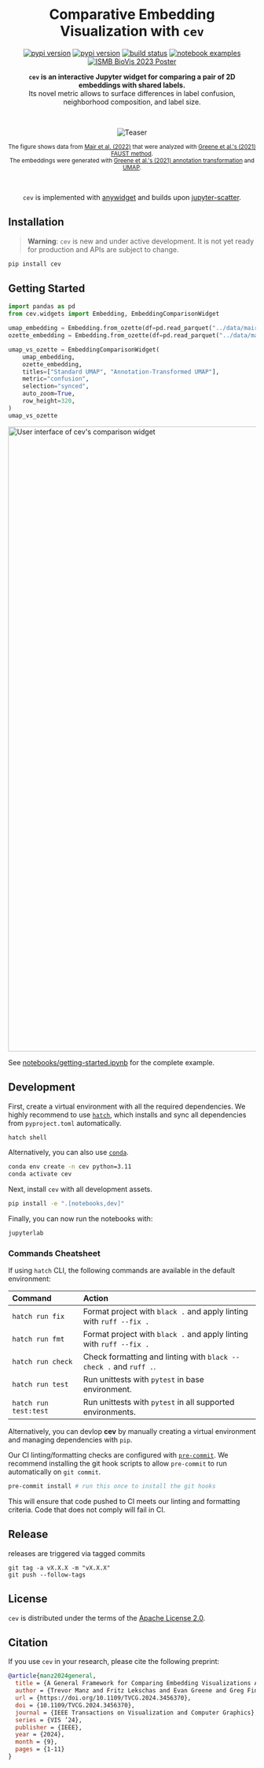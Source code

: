 <h1 align="center">
  Comparative Embedding Visualization with <code>cev</code>
</h1>


<div align="center">
  
  [![pypi version](https://img.shields.io/badge/ozette-technologies-ozette.svg?color=0072E1&labelColor=0B1117&style=flat-square)](https://ozette.com/)
  [![pypi version](https://img.shields.io/pypi/v/cev.svg?color=0072E1&labelColor=0B1117&style=flat-square)](https://pypi.org/project/cev/)
  [![build status](https://img.shields.io/github/actions/workflow/status/OzetteTech/comparative-embedding-visualization/ci.yml?branch=main&color=0072E1&labelColor=0B1117&style=flat-square)](https://github.com/OzetteTech/comparative-embedding-visualization/actions?query=workflow%3ARelease)
  [![notebook examples](https://img.shields.io/badge/notebook-examples-0072E1.svg?labelColor=0B1117&style=flat-square)](notebooks)
  [![ISMB BioVis 2023 Poster](https://img.shields.io/badge/ISMB_BioVis_'23-poster-0072E1.svg?labelColor=0B1117&style=flat-square)](ismb-biovis-2023-poster.jpg)
  
</div>

<div align="center">
  
  <strong><code>cev</code> is an interactive Jupyter widget for comparing a pair of 2D embeddings with shared labels.</strong><br />Its novel metric allows to surface differences in label confusion, neighborhood composition, and label size.
  
</div>

<br/>

<div align="center">
  
  ![Teaser](https://github.com/OzetteTech/comparative-embedding-visualization/assets/84813279/297cbdb9-b6a2-4102-bde9-b14f0ca24a09)
  
  <sub>The figure shows data from [Mair et al. (2022)](https://doi.org/10.1038/s41586-022-04718-w) that were analyzed with [Greene et al.'s (2021) FAUST method](https://doi.org/10.1016/j.patter.2021.100372).<br />The embeddings were generated with [Greene et al.'s (2021) annotation transformation](https://github.com/flekschas-ozette/ismb-biovis-2022) and [UMAP](https://github.com/lmcinnes/umap).</sub>
  
  <br/>
  
  `cev` is implemented with [anywidget](https://anywidget.dev) and builds upon [jupyter-scatter](https://github.com/flekschas/jupyter-scatter/).
  
</div>

## Installation

> **Warning**: `cev` is new and under active development. It is not yet ready for production and APIs are subject to change.

```sh
pip install cev
```

## Getting Started

```py
import pandas as pd
from cev.widgets import Embedding, EmbeddingComparisonWidget

umap_embedding = Embedding.from_ozette(df=pd.read_parquet("../data/mair-2022-tissue-138-umap.pq"))
ozette_embedding = Embedding.from_ozette(df=pd.read_parquet("../data/mair-2022-tissue-138-ozette.pq"))

umap_vs_ozette = EmbeddingComparisonWidget(
    umap_embedding,
    ozette_embedding,
    titles=["Standard UMAP", "Annotation-Transformed UMAP"],
    metric="confusion",
    selection="synced",
    auto_zoom=True,
    row_height=320,
)
umap_vs_ozette
```

<img width="1269" alt="User interface of cev's comparison widget" src="https://github.com/OzetteTech/comparative-embedding-visualization/assets/84813279/db28944b-fa36-475c-b3b9-efd07272e1b9">



See [notebooks/getting-started.ipynb](notebooks/getting-started.ipynb) for the complete example.

## Development

First, create a virtual environment with all the required dependencies. We highly recommend to use [`hatch`](https://github.com/pypa/hatch), which installs and sync all dependencies from `pyproject.toml` automatically.

```sh
hatch shell
```

Alternatively, you can also use [`conda`](https://docs.conda.io/en/latest/).

```sh
conda env create -n cev python=3.11
conda activate cev
```

Next, install `cev` with all development assets.

```sh
pip install -e ".[notebooks,dev]"
```

Finally, you can now run the notebooks with:

```sh
jupyterlab
```

### Commands Cheatsheet

If using `hatch` CLI, the following commands are available in the default environment:

| Command                | Action                                                              |
| :--------------------- | :------------------------------------------------------------------ |
| `hatch run fix`        | Format project with `black .` and apply linting with `ruff --fix .` |
| `hatch run fmt`        | Format project with `black .` and apply linting with `ruff --fix .` |
| `hatch run check`      | Check formatting and linting with `black --check .` and `ruff .`.   |
| `hatch run test`       | Run unittests with `pytest` in base environment.                    |
| `hatch run test:test`  | Run unittests with `pytest` in all supported environments.          |

Alternatively, you can devlop **cev** by manually creating a virtual environment and managing
dependencies with `pip`.

Our CI linting/formatting checks are configured with [`pre-commit`](https://pre-commit.com/).
We recommend installing the git hook scripts to allow `pre-commit` to run automatically on `git commit`.

```sh
pre-commit install # run this once to install the git hooks
```

This will ensure that code pushed to CI meets our linting and formatting criteria. Code that does
not comply will fail in CI.

## Release

releases are triggered via tagged commits

```
git tag -a vX.X.X -m "vX.X.X"
git push --follow-tags
```

## License

`cev` is distributed under the terms of the [Apache License 2.0](LICENSE).

## Citation

If you use `cev` in your research, please cite the following preprint:

```bibtex
@article{manz2024general,
  title = {A General Framework for Comparing Embedding Visualizations Across Class-Label Hierarchies},
  author = {Trevor Manz and Fritz Lekschas and Evan Greene and Greg Finak and Nils Gehlenborg},
  url = {https://doi.org/10.1109/TVCG.2024.3456370},
  doi = {10.1109/TVCG.2024.3456370},
  journal = {IEEE Transactions on Visualization and Computer Graphics},
  series = {VIS ’24},
  publisher = {IEEE},
  year = {2024},
  month = {9},
  pages = {1-11}
}
```
